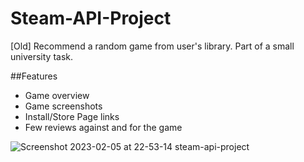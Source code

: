 # Steam-API-Project
[Old] Recommend a random game from user's library. Part of a small university task.

##Features
- Game overview
- Game screenshots
- Install/Store Page links
- Few reviews against and for the game

![Screenshot 2023-02-05 at 22-53-14 steam-api-project](https://user-images.githubusercontent.com/22894343/216848230-301d9c5d-a2a8-4d91-a3bc-da8879d21cc0.png)
